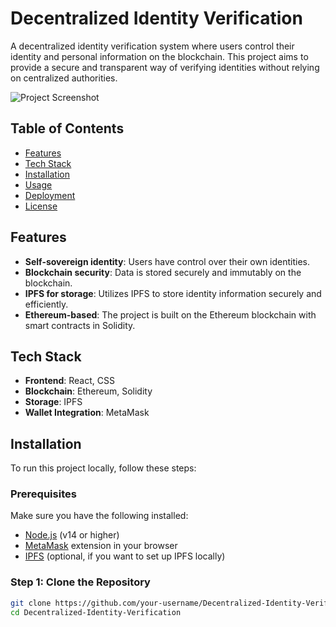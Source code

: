 # Decentralized Identity Verification

A decentralized identity verification system where users control their identity and personal information on the blockchain. This project aims to provide a secure and transparent way of verifying identities without relying on centralized authorities.

![Project Screenshot](./screenshot.png) <!-- Replace with an actual screenshot of the project interface -->

## Table of Contents
- [Features](#features)
- [Tech Stack](#tech-stack)
- [Installation](#installation)
- [Usage](#usage)
- [Deployment](#deployment)
- [License](#license)

## Features
- **Self-sovereign identity**: Users have control over their own identities.
- **Blockchain security**: Data is stored securely and immutably on the blockchain.
- **IPFS for storage**: Utilizes IPFS to store identity information securely and efficiently.
- **Ethereum-based**: The project is built on the Ethereum blockchain with smart contracts in Solidity.

## Tech Stack
- **Frontend**: React, CSS
- **Blockchain**: Ethereum, Solidity
- **Storage**: IPFS
- **Wallet Integration**: MetaMask

## Installation

To run this project locally, follow these steps:

### Prerequisites
Make sure you have the following installed:
- [Node.js](https://nodejs.org/) (v14 or higher)
- [MetaMask](https://metamask.io/) extension in your browser
- [IPFS](https://ipfs.io/) (optional, if you want to set up IPFS locally)

### Step 1: Clone the Repository
```bash
git clone https://github.com/your-username/Decentralized-Identity-Verification.git
cd Decentralized-Identity-Verification
